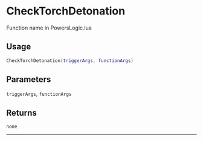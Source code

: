 # CheckTorchDetonation
Function name in PowersLogic.lua
## Usage
```lua
CheckTorchDetonation(triggerArgs, functionArgs)
```
## Parameters
`triggerArgs`, `functionArgs`
## Returns
`none`

---